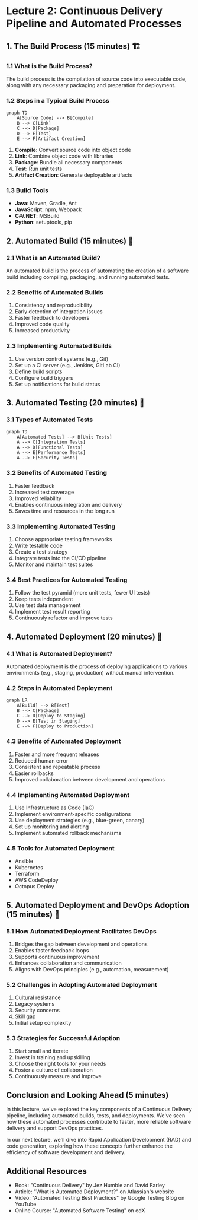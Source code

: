 # Lecture 2: Continuous Delivery Pipeline and Automated Processes

## 1. The Build Process (15 minutes) 🏗️

### 1.1 What is the Build Process?

The build process is the compilation of source code into executable code, along with any necessary packaging and preparation for deployment.

### 1.2 Steps in a Typical Build Process

```mermaid
graph TD
    A[Source Code] --> B[Compile]
    B --> C[Link]
    C --> D[Package]
    D --> E[Test]
    E --> F[Artifact Creation]
```

1. **Compile**: Convert source code into object code
2. **Link**: Combine object code with libraries
3. **Package**: Bundle all necessary components
4. **Test**: Run unit tests
5. **Artifact Creation**: Generate deployable artifacts

### 1.3 Build Tools

- **Java**: Maven, Gradle, Ant
- **JavaScript**: npm, Webpack
- **C#/.NET**: MSBuild
- **Python**: setuptools, pip

## 2. Automated Build (15 minutes) 🤖

### 2.1 What is an Automated Build?

An automated build is the process of automating the creation of a software build including compiling, packaging, and running automated tests.

### 2.2 Benefits of Automated Builds

1. Consistency and reproducibility
2. Early detection of integration issues
3. Faster feedback to developers
4. Improved code quality
5. Increased productivity

### 2.3 Implementing Automated Builds

1. Use version control systems (e.g., Git)
2. Set up a CI server (e.g., Jenkins, GitLab CI)
3. Define build scripts
4. Configure build triggers
5. Set up notifications for build status

## 3. Automated Testing (20 minutes) 🧪

### 3.1 Types of Automated Tests

```mermaid
graph TD
    A[Automated Tests] --> B[Unit Tests]
    A --> C[Integration Tests]
    A --> D[Functional Tests]
    A --> E[Performance Tests]
    A --> F[Security Tests]
```

### 3.2 Benefits of Automated Testing

1. Faster feedback
2. Increased test coverage
3. Improved reliability
4. Enables continuous integration and delivery
5. Saves time and resources in the long run

### 3.3 Implementing Automated Testing

1. Choose appropriate testing frameworks
2. Write testable code
3. Create a test strategy
4. Integrate tests into the CI/CD pipeline
5. Monitor and maintain test suites

### 3.4 Best Practices for Automated Testing

1. Follow the test pyramid (more unit tests, fewer UI tests)
2. Keep tests independent
3. Use test data management
4. Implement test result reporting
5. Continuously refactor and improve tests

## 4. Automated Deployment (20 minutes) 🚀

### 4.1 What is Automated Deployment?

Automated deployment is the process of deploying applications to various environments (e.g., staging, production) without manual intervention.

### 4.2 Steps in Automated Deployment

```mermaid
graph LR
    A[Build] --> B[Test]
    B --> C[Package]
    C --> D[Deploy to Staging]
    D --> E[Test in Staging]
    E --> F[Deploy to Production]
```

### 4.3 Benefits of Automated Deployment

1. Faster and more frequent releases
2. Reduced human error
3. Consistent and repeatable process
4. Easier rollbacks
5. Improved collaboration between development and operations

### 4.4 Implementing Automated Deployment

1. Use Infrastructure as Code (IaC)
2. Implement environment-specific configurations
3. Use deployment strategies (e.g., blue-green, canary)
4. Set up monitoring and alerting
5. Implement automated rollback mechanisms

### 4.5 Tools for Automated Deployment

- Ansible
- Kubernetes
- Terraform
- AWS CodeDeploy
- Octopus Deploy

## 5. Automated Deployment and DevOps Adoption (15 minutes) 🔄

### 5.1 How Automated Deployment Facilitates DevOps

1. Bridges the gap between development and operations
2. Enables faster feedback loops
3. Supports continuous improvement
4. Enhances collaboration and communication
5. Aligns with DevOps principles (e.g., automation, measurement)

### 5.2 Challenges in Adopting Automated Deployment

1. Cultural resistance
2. Legacy systems
3. Security concerns
4. Skill gap
5. Initial setup complexity

### 5.3 Strategies for Successful Adoption

1. Start small and iterate
2. Invest in training and upskilling
3. Choose the right tools for your needs
4. Foster a culture of collaboration
5. Continuously measure and improve

## Conclusion and Looking Ahead (5 minutes)

In this lecture, we've explored the key components of a Continuous Delivery pipeline, including automated builds, tests, and deployments. We've seen how these automated processes contribute to faster, more reliable software delivery and support DevOps practices.

In our next lecture, we'll dive into Rapid Application Development (RAD) and code generation, exploring how these concepts further enhance the efficiency of software development and delivery.

## Additional Resources

- Book: "Continuous Delivery" by Jez Humble and David Farley
- Article: "What is Automated Deployment?" on Atlassian's website
- Video: "Automated Testing Best Practices" by Google Testing Blog on YouTube
- Online Course: "Automated Software Testing" on edX

